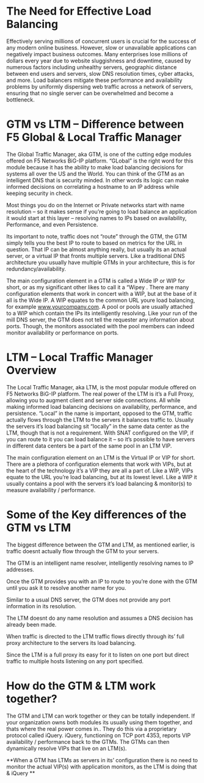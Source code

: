 
# The Need for Effective Load Balancing

Effectively serving millions of concurrent users is crucial for the success of any modern online business. However, slow or unavailable applications can negatively impact business outcomes. Many enterprises lose millions of dollars every year due to website sluggishness and downtime, caused by numerous factors including unhealthy servers, geographic distance between end users and servers,
slow DNS resolution times, cyber attacks, and more. Load balancers mitigate these performance and availability problems by uniformly dispersing web traffic across a network of servers, ensuring that no single server can be overwhelmed and become a bottleneck.


# GTM vs LTM – Difference between F5 Global & Local Traffic Manager

The Global Traffic Manager, aka GTM, is one of the cutting edge modules offered on F5 Networks BiG-IP platform. “GLobal” is the right word for this module because it has the ability to make load balancing decisions for systems all over the US and the World. You can think of the GTM as an intelligent DNS that is security minded. In other words its logic can make informed decisions on correlating a hostname to an IP address while keeping security in check.

Most things you do on the Internet or Private networks start with name resolution – so it makes sense if you’re going to load balance an application it would start at this layer – resolving names to IPs based on availability, Performance, and even Persistence.

Its important to note, traffic does not “route” through the GTM, the GTM simply tells you the best IP to route to based on metrics for the URL in question. That IP can be almost anything really, but usually its an actual server, or a virtual IP that fronts multiple servers. Like a traditional DNS architecture you usually have multiple GTMs in your architecture, this is for redundancy/availability.

The main configuration element in a GTM is called a Wide IP or WIP for short, or as my significant other likes to call it a “Wipey  . There are many configuration elements that work in concert with a WIP, but at the base of it all is the Wide IP. A WIP equates to the common URL youre load balancing, for example www.yourcompany.com. A pool or pools are usually attached to a WIP which contain the IPs its intelligently resolving. Like your run of the mill DNS server, the GTM does not tell the requester any information about ports. Though, the monitors associated with the pool members can indeed monitor availability or performance on ports.


# LTM – Local Traffic Manager Overview

The Local Traffic Manager, aka LTM, is the most popular module offered on F5 Networks BiG-IP platform. The real power of the LTM is it’s a Full Proxy, allowing you to augment client and server side connections. All while making informed load balancing decisions on availability, performance, and persistence. “Local” in the name is important, opposed to the GTM, traffic actually flows through the LTM to the servers it balances traffic to. Usually the servers it’s load balancing sit “locally” in the same data center as the LTM, though that is not a requirement. With SNAT configured on the VIP, if you can route to it you can load balance it – so it’s possible to have servers in different data centers be a part of the same pool in an LTM VIP.

The main configuration element on an LTM is the Virtual IP or VIP for short. There are a plethora of configuration elements that work with VIPs, but at the heart of the technology it’s a VIP they are all a part of. Like a WIP, VIPs equate to the URL you’re load balancing, but at its lowest level. Like a WIP it usually contains a pool with the servers it’s load balancing & monitor(s) to measure availability / performance.


# Some of the Key differences of the GTM vs LTM

The biggest difference between the GTM and LTM, as mentioned earlier, is traffic doesnt actually flow through the GTM to your servers.

The GTM is an intelligent name resolver, intelligently resolving names to IP addresses.

Once the GTM provides you with an IP to route to you’re done with the GTM until you ask it to resolve another name for you.

Similar to a usual DNS server, the GTM does not provide any port information in its resolution.

The LTM doesnt do any name resolution and assumes a DNS decision has already been made.

When traffic is directed to the LTM traffic flows directly through its’ full proxy architecture to the servers its load balancing.

Since the LTM is a full proxy its easy for it to listen on one port but direct traffic to multiple hosts listening on any port specified.

# How do the GTM & LTM work together?

The GTM and LTM can work together or they can be totally independent. If your organization owns both modules its usually using them together, and thats where the real power comes in.. They do this via a proprietary protocol called iQuery. iQuery, functioning on TCP port 4353, reports VIP availability / performance back to the GTMs. The GTMs can then dynamically resolve VIPs that live on an LTM(s).

**When a GTM has LTMs as servers in its’ configuration there is no need to monitor the actual VIP(s) with application monitors, as the LTM is doing that & iQuery **

